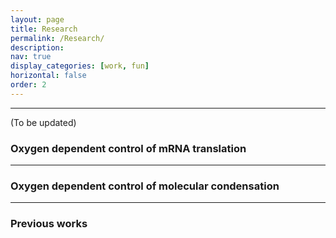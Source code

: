 ```yaml
---
layout: page
title: Research
permalink: /Research/
description: 
nav: true
display_categories: [work, fun]
horizontal: false
order: 2
---
```


---

(To be updated)

### Oxygen dependent control of mRNA translation

---
### Oxygen dependent control of molecular condensation

---
### Previous works


